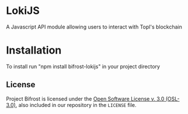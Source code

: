 # LokiJS
A Javascript API module allowing users to interact with Topl's blockchain

# Installation
To install run "npm install bifrost-lokijs" in your project directory

License
-------
Project Bifrost is licensed under the
[Open Software License v. 3.0 (OSL-3.0)](https://opensource.org/licenses/OSL-3.0), also included
in our repository in the `LICENSE` file.

